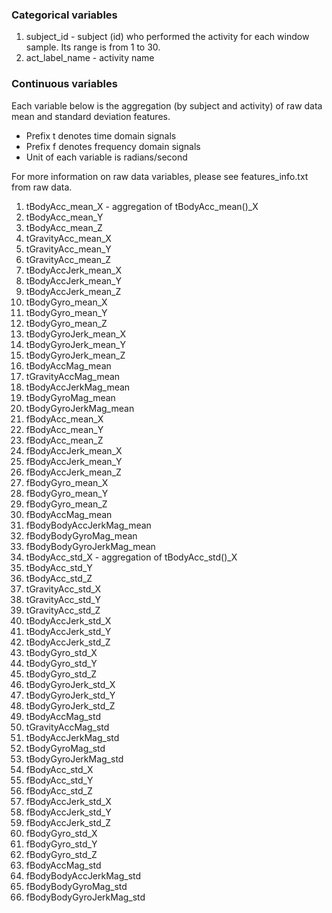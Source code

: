 ### Categorical variables
1. subject_id - subject (id) who performed the activity for each window sample. Its range is from 1 to 30.
2. act_label_name - activity name

### Continuous variables
Each variable below is the aggregation (by subject and activity) of raw data mean and standard deviation features.
	
- Prefix t denotes time domain signals
- Prefix f denotes frequency domain signals
- Unit of each variable is radians/second

For more information on raw data variables, please see features_info.txt from raw data.

1. tBodyAcc_mean_X - aggregation of tBodyAcc_mean()_X
2. tBodyAcc_mean_Y
3. tBodyAcc_mean_Z
4. tGravityAcc_mean_X
5. tGravityAcc_mean_Y
6. tGravityAcc_mean_Z
7. tBodyAccJerk_mean_X
8. tBodyAccJerk_mean_Y
9. tBodyAccJerk_mean_Z
10. tBodyGyro_mean_X
11. tBodyGyro_mean_Y
12. tBodyGyro_mean_Z
13. tBodyGyroJerk_mean_X
14. tBodyGyroJerk_mean_Y
15. tBodyGyroJerk_mean_Z
16. tBodyAccMag_mean
17. tGravityAccMag_mean
18. tBodyAccJerkMag_mean
19. tBodyGyroMag_mean
20. tBodyGyroJerkMag_mean
21. fBodyAcc_mean_X
22. fBodyAcc_mean_Y
23. fBodyAcc_mean_Z
24. fBodyAccJerk_mean_X
25. fBodyAccJerk_mean_Y
26. fBodyAccJerk_mean_Z
27. fBodyGyro_mean_X
28. fBodyGyro_mean_Y
29. fBodyGyro_mean_Z
30. fBodyAccMag_mean
31. fBodyBodyAccJerkMag_mean
32. fBodyBodyGyroMag_mean
33. fBodyBodyGyroJerkMag_mean
34. tBodyAcc_std_X - aggregation of tBodyAcc_std()_X
35. tBodyAcc_std_Y
36. tBodyAcc_std_Z
37. tGravityAcc_std_X
38. tGravityAcc_std_Y
39. tGravityAcc_std_Z
40. tBodyAccJerk_std_X
41. tBodyAccJerk_std_Y
42. tBodyAccJerk_std_Z
43. tBodyGyro_std_X
44. tBodyGyro_std_Y
45. tBodyGyro_std_Z
46. tBodyGyroJerk_std_X
47. tBodyGyroJerk_std_Y
48. tBodyGyroJerk_std_Z
49. tBodyAccMag_std
50. tGravityAccMag_std
51. tBodyAccJerkMag_std
52. tBodyGyroMag_std
53. tBodyGyroJerkMag_std
54. fBodyAcc_std_X
55. fBodyAcc_std_Y
56. fBodyAcc_std_Z
57. fBodyAccJerk_std_X
58. fBodyAccJerk_std_Y
59. fBodyAccJerk_std_Z
60. fBodyGyro_std_X
61. fBodyGyro_std_Y
62. fBodyGyro_std_Z
63. fBodyAccMag_std
64. fBodyBodyAccJerkMag_std
65. fBodyBodyGyroMag_std
66. fBodyBodyGyroJerkMag_std


